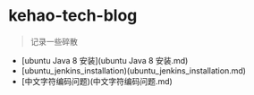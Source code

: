 # kehao-tech-blog

> 记录一些碎散

- [ubuntu Java 8 安装](ubuntu Java 8 安装.md)
- [ubuntu_jenkins_installation)(ubuntu_jenkins_installation.md)
- [中文字符编码问题)(中文字符编码问题.md)

